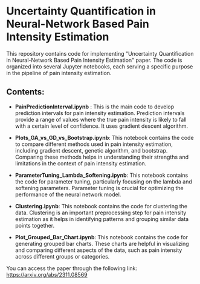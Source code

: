 # **Uncertainty Quantification in Neural-Network Based Pain Intensity Estimation**

This repository contains code for implementing "Uncertainty Quantification in Neural-Network Based Pain Intensity Estimation" paper. The code is organized into several Jupyter notebooks, each serving a specific purpose in the pipeline of pain intensity estimation.

## **Contents:**

- **PainPredictionInterval.ipynb** : This is the main code to develop prediction intervals for pain intensity estimation. Prediction intervals provide a range of values where the true pain intensity is likely to fall with a certain level of confidence. It uses gradient descent algorithm.

- **Plots_GA_vs_GD_vs_Bootstrap.ipynb**: This notebook contains the code to compare different methods used in pain intensity estimation, including gradient descent, genetic algorithm, and bootstrap. Comparing these methods helps in understanding their strengths and limitations in the context of pain intensity estimation.

- **ParameterTuning_Lambda_Softening.ipynb**: This notebook contains the code for parameter tuning, particularly focusing on the lambda and softening parameters. Parameter tuning is crucial for optimizing the performance of the neural network model.

- **Clustering.ipynb**: This notebook contains the code for clustering the data. Clustering is an important preprocessing step for pain intensity estimation as it helps in identifying patterns and grouping similar data points together.

- **Plot_Grouped_Bar_Chart.ipynb**: This notebook contains the code for generating grouped bar charts. These charts are helpful in visualizing and comparing different aspects of the data, such as pain intensity across different groups or categories.

You can access the paper through the following link: https://arxiv.org/abs/2311.08569



